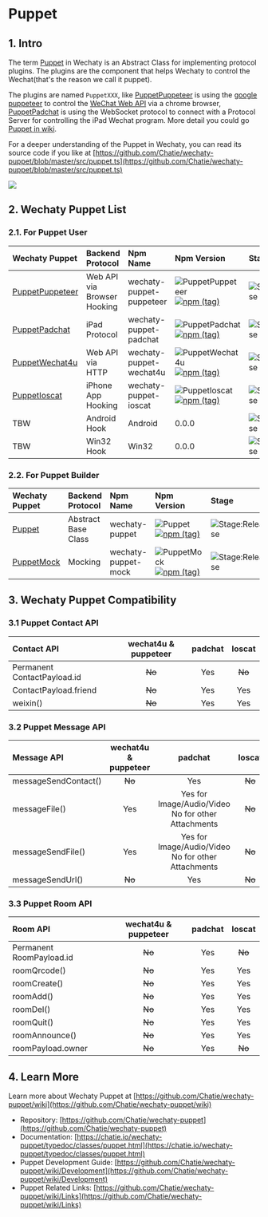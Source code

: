# Puppet

## 1. Intro

The term [Puppet](https://github.com/Chatie/wechaty/wiki/Puppet) in Wechaty is an Abstract Class for implementing protocol plugins. The plugins are the component that helps Wechaty to control the Wechat\(that's the reason we call it puppet\).

The plugins are named `PuppetXXX`, like [PuppetPuppeteer](https://github.com/Chatie/wechaty-puppet-puppeteer) is using the [google puppeteer](https://github.com/GoogleChrome/puppeteer) to control the [WeChat Web API](https://wx.qq.com) via a chrome browser, [PuppetPadchat](https://github.com/lijiarui/wechaty-puppet-padchat) is using the WebSocket protocol to connect with a Protocol Server for controlling the iPad Wechat program. More detail you could go [Puppet in wiki](https://github.com/Chatie/wechaty-puppet/wiki).

For a deeper understanding of the Puppet in Wechaty, you can read its source code if you like at [https://github.com/Chatie/wechaty-puppet/blob/master/src/puppet.ts](https://github.com/Chatie/wechaty-puppet/blob/master/src/puppet.ts)

![](https://github.com/Chatie/wechaty/wiki/image/abstract-info.png)

## 2. Wechaty Puppet List

### 2.1. For Puppet User

| Wechaty Puppet | Backend Protocol | Npm Name | Npm Version | Stage |
| :--- | :--- | :--- | :--- | :--- |
| [PuppetPuppeteer](https://github.com/Chatie/wechaty-puppet-puppeteer) | Web API via Browser Hooking | wechaty-puppet-puppeteer | ![PuppetPuppeteer](https://badge.fury.io/js/wechaty-puppet-puppeteer.svg) [![npm \(tag\)](https://img.shields.io/npm/v/wechaty-puppet-puppeteer/next.svg)](https://www.npmjs.com/package/wechaty-puppet-puppeteer?activeTab=versions) | ![Stage:Release](https://img.shields.io/badge/Stage-Release-green.svg) |
| [PuppetPadchat](https://github.com/lijiarui/wechaty-puppet-padchat) | iPad Protocol | wechaty-puppet-padchat | ![PuppetPadchat](https://badge.fury.io/js/wechaty-puppet-padchat.svg)   [![npm \(tag\)](https://img.shields.io/npm/v/wechaty-puppet-padchat/next.svg)](https://www.npmjs.com/package/wechaty-puppet-padchat?activeTab=versions) | ![Stage:Release](https://img.shields.io/badge/Stage-Release-green.svg) |
| [PuppetWechat4u](https://github.com/Chatie/wechaty-puppet-wechat4u) | Web API via HTTP | wechaty-puppet-wechat4u | ![PuppetWechat4u](https://badge.fury.io/js/wechaty-puppet-wechat4u.svg)   [![npm \(tag\)](https://img.shields.io/npm/v/wechaty-puppet-wechat4u/next.svg)](https://www.npmjs.com/package/wechaty-puppet-wechat4u?activeTab=versions) | ![Stage:Release](https://img.shields.io/badge/Stage-Alpha-red.svg) |
| [PuppetIoscat](https://github.com/linyimin-bupt/wechaty-puppet-ioscat) | iPhone App Hooking | wechaty-puppet-ioscat | ![PuppetIoscat](https://badge.fury.io/js/wechaty-puppet-ioscat.svg)   [![npm \(tag\)](https://img.shields.io/npm/v/wechaty-puppet-ioscat/next.svg)](https://www.npmjs.com/package/wechaty-puppet-ioscat?activeTab=versions) | ![Stage:Release](https://img.shields.io/badge/Stage-Alpha-red.svg) |
| TBW | Android Hook | Android | 0.0.0 | ![Stage:Release](https://img.shields.io/badge/Stage-Plan-lightgrey.svg) |
| TBW | Win32 Hook | Win32 | 0.0.0 | ![Stage:Release](https://img.shields.io/badge/Stage-Plan-lightgrey.svg) |

### 2.2. For Puppet Builder

| Wechaty Puppet | Backend Protocol | Npm Name | Npm Version | Stage |
| :--- | :--- | :--- | :--- | :--- |
| [Puppet](https://github.com/Chatie/wechaty-puppet) | Abstract Base Class | wechaty-puppet | ![Puppet](https://badge.fury.io/js/wechaty-puppet.svg)   [![npm \(tag\)](https://img.shields.io/npm/v/wechaty-puppet/next.svg)](https://www.npmjs.com/package/wechaty-puppet?activeTab=versions) | ![Stage:Release](https://img.shields.io/badge/Stage-Release-green.svg) |
| [PuppetMock](https://github.com/Chatie/wechaty-puppet-mock) | Mocking | wechaty-puppet-mock | ![PuppetMock](https://badge.fury.io/js/wechaty-puppet-mock.svg)   [![npm \(tag\)](https://img.shields.io/npm/v/wechaty-puppet-mock/next.svg)](https://www.npmjs.com/package/wechaty-puppet-mock?activeTab=versions) | ![Stage:Release](https://img.shields.io/badge/Stage-Release-green.svg) |

## 3. Wechaty Puppet Compatibility

### 3.1 Puppet Contact API

| Contact API | wechat4u & puppeteer | padchat | Ioscat |
| :--- | :---: | :---: | :---: |
| Permanent ContactPayload.id | ~~No~~ | Yes | ~~No~~ |
| ContactPayload.friend | ~~No~~ | Yes | Yes |
| weixin\(\) | ~~No~~ | Yes | Yes |

### 3.2 Puppet Message API

| Message API | wechat4u & puppeteer | padchat | Ioscat |
| :--- | :---: | :---: | :---: |
| messageSendContact\(\) | ~~No~~ | Yes | ~~No~~ |
| messageFile\(\) | Yes | Yes for Image/Audio/Video No for other Attachments | ~~No~~ |
| messageSendFile\(\) | Yes | Yes for Image/Audio/Video No for other Attachments | ~~No~~ |
| messageSendUrl\(\) | ~~No~~ | Yes | ~~No~~ |

### 3.3 Puppet Room API

| Room API | wechat4u & puppeteer | padchat | Ioscat |
| :--- | :---: | :---: | :---: |
| Permanent RoomPayload.id | ~~No~~ | Yes | ~~No~~ |
| roomQrcode\(\) | ~~No~~ | Yes | Yes |
| roomCreate\(\) | ~~No~~ | Yes | Yes |
| roomAdd\(\) | ~~No~~ | Yes | Yes |
| roomDel\(\) | ~~No~~ | Yes | Yes |
| roomQuit\(\) | ~~No~~ | Yes | Yes |
| roomAnnounce\(\) | ~~No~~ | Yes | Yes |
| roomPayload.owner | ~~No~~ | Yes | ~~No~~ |

## 4. Learn More

Learn more about Wechaty Puppet at [https://github.com/Chatie/wechaty-puppet/wiki](https://github.com/Chatie/wechaty-puppet/wiki)

* Repository: [https://github.com/Chatie/wechaty-puppet](https://github.com/Chatie/wechaty-puppet)
* Documentation: [https://chatie.io/wechaty-puppet/typedoc/classes/puppet.html](https://chatie.io/wechaty-puppet/typedoc/classes/puppet.html)
* Puppet Development Guide: [https://github.com/Chatie/wechaty-puppet/wiki/Development](https://github.com/Chatie/wechaty-puppet/wiki/Development)
* Puppet Related Links: [https://github.com/Chatie/wechaty-puppet/wiki/Links](https://github.com/Chatie/wechaty-puppet/wiki/Links)


